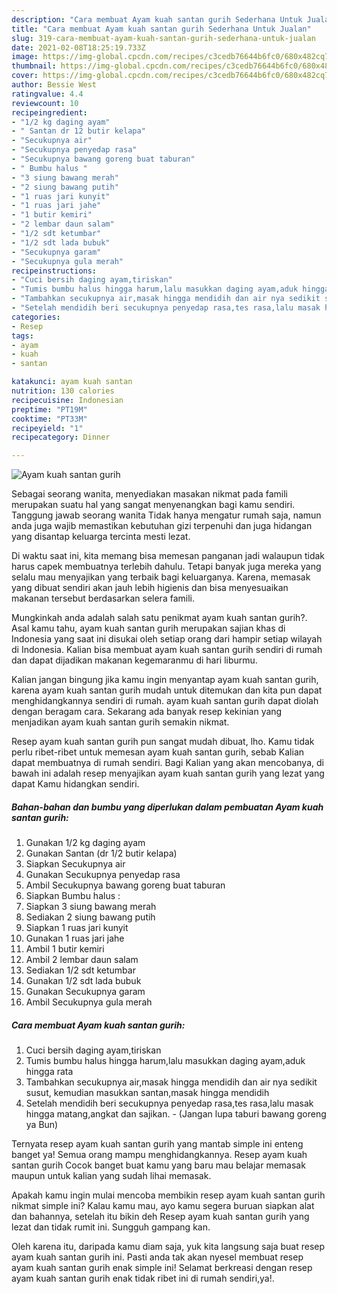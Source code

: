 ```yaml
---
description: "Cara membuat Ayam kuah santan gurih Sederhana Untuk Jualan"
title: "Cara membuat Ayam kuah santan gurih Sederhana Untuk Jualan"
slug: 319-cara-membuat-ayam-kuah-santan-gurih-sederhana-untuk-jualan
date: 2021-02-08T18:25:19.733Z
image: https://img-global.cpcdn.com/recipes/c3cedb76644b6fc0/680x482cq70/ayam-kuah-santan-gurih-foto-resep-utama.jpg
thumbnail: https://img-global.cpcdn.com/recipes/c3cedb76644b6fc0/680x482cq70/ayam-kuah-santan-gurih-foto-resep-utama.jpg
cover: https://img-global.cpcdn.com/recipes/c3cedb76644b6fc0/680x482cq70/ayam-kuah-santan-gurih-foto-resep-utama.jpg
author: Bessie West
ratingvalue: 4.4
reviewcount: 10
recipeingredient:
- "1/2 kg daging ayam"
- " Santan dr 12 butir kelapa"
- "Secukupnya air"
- "Secukupnya penyedap rasa"
- "Secukupnya bawang goreng buat taburan"
- " Bumbu halus "
- "3 siung bawang merah"
- "2 siung bawang putih"
- "1 ruas jari kunyit"
- "1 ruas jari jahe"
- "1 butir kemiri"
- "2 lembar daun salam"
- "1/2 sdt ketumbar"
- "1/2 sdt lada bubuk"
- "Secukupnya garam"
- "Secukupnya gula merah"
recipeinstructions:
- "Cuci bersih daging ayam,tiriskan"
- "Tumis bumbu halus hingga harum,lalu masukkan daging ayam,aduk hingga rata"
- "Tambahkan secukupnya air,masak hingga mendidih dan air nya sedikit susut, kemudian masukkan santan,masak hingga mendidih"
- "Setelah mendidih beri secukupnya penyedap rasa,tes rasa,lalu masak hingga matang,angkat dan sajikan. (Jangan lupa taburi bawang goreng ya Bun)"
categories:
- Resep
tags:
- ayam
- kuah
- santan

katakunci: ayam kuah santan 
nutrition: 130 calories
recipecuisine: Indonesian
preptime: "PT19M"
cooktime: "PT33M"
recipeyield: "1"
recipecategory: Dinner

---
```



![Ayam kuah santan gurih](https://img-global.cpcdn.com/recipes/c3cedb76644b6fc0/680x482cq70/ayam-kuah-santan-gurih-foto-resep-utama.jpg)

Sebagai seorang wanita, menyediakan masakan nikmat pada famili merupakan suatu hal yang sangat menyenangkan bagi kamu sendiri. Tanggung jawab seorang  wanita Tidak hanya mengatur rumah saja, namun anda juga wajib memastikan kebutuhan gizi terpenuhi dan juga hidangan yang disantap keluarga tercinta mesti lezat.

Di waktu  saat ini, kita memang bisa memesan panganan jadi walaupun tidak harus capek membuatnya terlebih dahulu. Tetapi banyak juga mereka yang selalu mau menyajikan yang terbaik bagi keluarganya. Karena, memasak yang dibuat sendiri akan jauh lebih higienis dan bisa menyesuaikan makanan tersebut berdasarkan selera famili. 



Mungkinkah anda adalah salah satu penikmat ayam kuah santan gurih?. Asal kamu tahu, ayam kuah santan gurih merupakan sajian khas di Indonesia yang saat ini disukai oleh setiap orang dari hampir setiap wilayah di Indonesia. Kalian bisa membuat ayam kuah santan gurih sendiri di rumah dan dapat dijadikan makanan kegemaranmu di hari liburmu.

Kalian jangan bingung jika kamu ingin menyantap ayam kuah santan gurih, karena ayam kuah santan gurih mudah untuk ditemukan dan kita pun dapat menghidangkannya sendiri di rumah. ayam kuah santan gurih dapat diolah dengan beragam cara. Sekarang ada banyak resep kekinian yang menjadikan ayam kuah santan gurih semakin nikmat.

Resep ayam kuah santan gurih pun sangat mudah dibuat, lho. Kamu tidak perlu ribet-ribet untuk memesan ayam kuah santan gurih, sebab Kalian dapat membuatnya di rumah sendiri. Bagi Kalian yang akan mencobanya, di bawah ini adalah resep menyajikan ayam kuah santan gurih yang lezat yang dapat Kamu hidangkan sendiri.

<!--inarticleads1-->

##### Bahan-bahan dan bumbu yang diperlukan dalam pembuatan Ayam kuah santan gurih:

1. Gunakan 1/2 kg daging ayam
1. Gunakan  Santan (dr 1/2 butir kelapa)
1. Siapkan Secukupnya air
1. Gunakan Secukupnya penyedap rasa
1. Ambil Secukupnya bawang goreng buat taburan
1. Siapkan  Bumbu halus :
1. Siapkan 3 siung bawang merah
1. Sediakan 2 siung bawang putih
1. Siapkan 1 ruas jari kunyit
1. Gunakan 1 ruas jari jahe
1. Ambil 1 butir kemiri
1. Ambil 2 lembar daun salam
1. Sediakan 1/2 sdt ketumbar
1. Gunakan 1/2 sdt lada bubuk
1. Gunakan Secukupnya garam
1. Ambil Secukupnya gula merah




<!--inarticleads2-->

##### Cara membuat Ayam kuah santan gurih:

1. Cuci bersih daging ayam,tiriskan
1. Tumis bumbu halus hingga harum,lalu masukkan daging ayam,aduk hingga rata
1. Tambahkan secukupnya air,masak hingga mendidih dan air nya sedikit susut, kemudian masukkan santan,masak hingga mendidih
1. Setelah mendidih beri secukupnya penyedap rasa,tes rasa,lalu masak hingga matang,angkat dan sajikan. - (Jangan lupa taburi bawang goreng ya Bun)




Ternyata resep ayam kuah santan gurih yang mantab simple ini enteng banget ya! Semua orang mampu menghidangkannya. Resep ayam kuah santan gurih Cocok banget buat kamu yang baru mau belajar memasak maupun untuk kalian yang sudah lihai memasak.

Apakah kamu ingin mulai mencoba membikin resep ayam kuah santan gurih nikmat simple ini? Kalau kamu mau, ayo kamu segera buruan siapkan alat dan bahannya, setelah itu bikin deh Resep ayam kuah santan gurih yang lezat dan tidak rumit ini. Sungguh gampang kan. 

Oleh karena itu, daripada kamu diam saja, yuk kita langsung saja buat resep ayam kuah santan gurih ini. Pasti anda tak akan nyesel membuat resep ayam kuah santan gurih enak simple ini! Selamat berkreasi dengan resep ayam kuah santan gurih enak tidak ribet ini di rumah sendiri,ya!.

